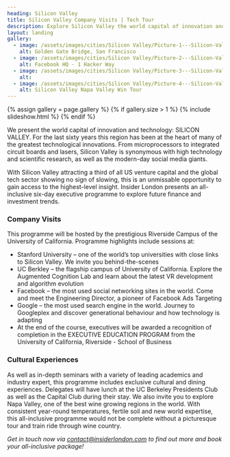 ```yaml
---
heading: Silicon Valley
title: Silicon Valley Company Visits | Tech Tour
description: Explore Silicon Valley the world capital of innovation and technology with a bespoke programme from Insider London.
layout: landing
gallery:
  - image: /assets/images/cities/Silicon Valley/Picture-1---Silicon-Valley-Golden-Gate-Bridge-San-Francisco-Corporate-Executive-Business-Programme.jpg
    alt: Golden Gate Bridge, San Francisco
  - image: /assets/images/cities/Silicon Valley/Picture-2---Silicon-Valley-Facebook-HQ-Corporate-Executive-Business-Programme.png
    alt: Facebook HQ - 1 Hacker Way
  - image: /assets/images/cities/Silicon Valley/Picture-3---Silicon-Valley-Google-Corporate-Executive-Business-Programme.png
    alt:
  - image: /assets/images/cities/Silicon Valley/Picture-4---Silicon-Valley-Napa-Valley-Wine-Tour-San-Francisco-Corporate-Executive-Business-Programme.jpg
    alt: Silicon Valley Napa Valley Win Tour
---
```


{% assign gallery = page.gallery %}
{% if gallery.size > 1 %}
  {% include slideshow.html %}
{% endif %}

We present the world capital of innovation and technology: SILICON VALLEY. For the last sixty years this region has been at the heart of many of the greatest technological innovations. From microprocessors to integrated circuit boards and lasers, Silicon Valley is synonymous with high technology and scientific research, as well as the modern-day social media giants.  

With Silicon Valley attracting a third of all US venture capital and the global tech sector showing no sign of slowing, this is an unmissable opportunity to gain access to the highest-level insight.
Insider London presents an all-inclusive six-day executive programme to explore future finance and investment trends.

### Company Visits
This programme will be hosted by the prestigious Riverside Campus of the University of California. Programme highlights include sessions at:
- Stanford University – one of the world’s top universities with close links to Silicon Valley. We invite you behind-the-scenes
- UC Berkley – the flagship campus of University of California. Explore the Augmented Cognition Lab and learn about the latest VR development and algorithm evolution
- Facebook – the most used social networking sites in the world. Come and meet the Engineering Director, a pioneer of Facebook Ads Targeting
- Google – the most used search engine in the world. Journey to Googleplex and discover generational behaviour and how technology is adapting
- At the end of the course, executives will be awarded a recognition of completion in the EXECUTIVE EDUCATION PROGRAM from the University of California, Riverside - School of Business

### Cultural Experiences
As well as in-depth seminars with a variety of leading academics and industry expert, this programme includes exclusive cultural and dining experiences. Delegates will have lunch at the UC Berkeley Presidents Club as well as the Capital Club during their stay.
We also invite you to explore Napa Valley, one of the best wine growing regions in the world. With consistent year-round temperatures, fertile soil and new world expertise, this all-inclusive programme would not be complete without a picturesque tour and train ride through wine country.

*Get in touch now via [contact@insiderlondon.com](mailto:contact@insiderlondon.com)  to find out more and book your all-inclusive package!*
